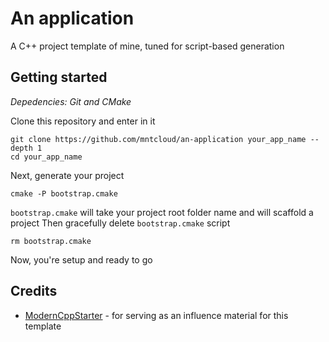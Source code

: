 # An application
A C++ project template of mine, tuned for script-based generation

## Getting started
*Depedencies: Git and CMake*

Clone this repository and enter in it
```shell
git clone https://github.com/mntcloud/an-application your_app_name --depth 1
cd your_app_name
```
Next, generate your project 
```shell
cmake -P bootstrap.cmake
```
`bootstrap.cmake` will take your project root folder name and will scaffold a project
Then gracefully delete `bootstrap.cmake` script
```shell
rm bootstrap.cmake
```
Now, you're setup and ready to go

## Credits
- [ModernCppStarter](https://github.com/TheLartians/ModernCppStarter) - for serving as an influence material for this template
